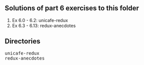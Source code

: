 ## Solutions of part 6 exercises to this folder
1. Ex 6.0 - 6.2: unicafe-redux
2. Ex 6.3 - 6.13: redux-anecdotes

## Directories
<pre>
unicafe-redux
redux-anecdotes
</pre>